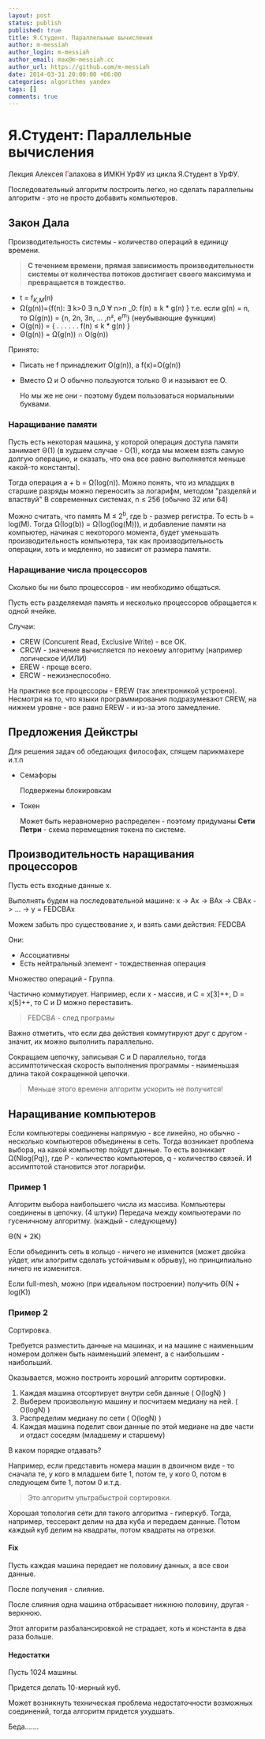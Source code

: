 ```yaml
---
layout: post
status: publish
published: true
title: Я.Студент. Параллельные вычисления
author: m-messiah
author_login: m-messiah
author_email: max@m-messiah.cc
author_url: https://github.com/m-messiah
date: 2014-03-31 20:00:00 +06:00
categories: algorithms yandex
tags: []
comments: true
---
```


# Я.Студент: Параллельные вычисления #

Лекция Алексея <span style="color:red;">Г</span>алахова в ИМКН УрФУ из цикла Я.Студент в УрФУ.

Последовательный алгоритм построить легко, но сделать параллельны алгоритм - это не просто добавить компьютеров.

<!--more-->

## Закон Дала ##

Производительность системы - количество операций в единицу времени.

>   **С течением времени, прямая зависимость производительности системы от количества потоков достигает своего максимума и превращается в тождество.**


+   t = f<sub><var>K,M</var></sub>(n)
+   &Omega;(g(n))={f(n): &exist; k&gt;0 &exist; n_0 &forall; n&gt;n _0: f(n) &ge; k * g(n) }
    т.е. если g(n) = n, то &Omega;(g(n)) = {n, 2n, 3n, ... ,n&sup2;, e<sup>m</sup>} (неубывающие функции)
+   O(g(n)) = { . . . . . . f(n) &le; k * g(n) }
+   &Theta;(g(n)) = &Omega;(g(n)) &cap; O(g(n))

Принято:

-   Писать не f принадлежит O(g(n)), а f(x)=O(g(n))
-   Вместо &Omega; и O обычно пользуются только &Theta; и называют ее O.

    Но мы же не они - поэтому будем пользоваться нормальными буквами.

### Наращивание памяти ###

Пусть есть некоторая машина, у которой операция доступа памяти занимает &Theta;(1) (в худшем случае - O(1), когда мы можем взять самую долгую операцию, и сказать, что она все равно выполняется меньше какой-то константы).

Тогда операция a + b = &Omega;(log(n)). Можно понять, что из младщих в старшие разряды можно переносить за логарифм, методом "разделяй и властвуй"
В современных системах, n &le; 256 (обычно 32 или 64)

Можно считать, что память M &le; 2<sup>b</sup>, где b - размер регистра. То есть b = log(M). Тогда &Omega;(log(b)) = &Omega;(log(log(M))), и добавление памяти на компьютер, начиная с некоторого момента, будет уменьшать производительность компьютера, так как производительность операции, хоть и медленно, но зависит от размера памяти.

### Наращивание числа процессоров ###

Сколько бы ни было процессоров - им необходимо общаться.

Пусть есть разделяемая память и несколько процессоров обращается к одной ячейке.

Случаи:

+   CREW (Concurent Read, Exclusive Write) - все ОК.
+   CRCW - значение вычисляется по некоему алгоритму (например логическое И/ИЛИ)
+   EREW - проще всего.
+   ERCW - нежизнеспособно.

На практике все процессоры - EREW (так электроникой устроено). Несмотря на то, что языки программирования подразумевают CREW, на нижнем уровне - все равно EREW - и из-за этого замедление.

## Предложения Дейкстры ##

Для решения задач об обедающих философах, спящем парикмахере и.т.п

+   Семафоры

    Подвержены блокировкам
+   Токен

    Может быть неравномерно распределен - поэтому придуманы **Сети Петри** - схема перемещения токена по системе.

## Производительность наращивания процессоров ##

Пусть есть входные данные x.

Выполнять будем на последовательной машине: x -> Ax -> BAx -> CBAx -> ... -> y = FEDCBAx

Можем забыть про существование x, и взять сами действия: FEDCBA

Они:

+   Ассоциативны
+   Есть нейтральный элемент - тождественная операция

Множество операций - Группа.

Частично коммутирует. Например, если x - массив, и C = x[3]++, D = x[5]++, то C и D можно переставить.

> FEDCBA - след програмы

Важно отметить, что если два действия коммутируют друг с другом - значит, их можно выполнить параллельно.

Сокращаем цепочку, записывая C и D параллельно, тогда ассимптотическая скорость выполнения программы - наименьшая длина такой сокращенной цепочки.

>Меньше этого времени алгоритм ускорить не получится!

## Наращивание компьютеров ##

Если компьютеры соединены напрямую - все линейно, но обычно - несколько компьютеров объединены в сеть. Тогда возникает проблема выбора, на какой компьютер пойдут данные. То есть возникает &Omega;(Nlog(Pq)), где P - количество компьютеров, q - количество связей. И ассимптотой становится этот логарифм.

### Пример 1 ###

Алгоритм выбора наибольшего числа из массива.
Компьютеры соединены в цепочку. (4 штуки)
Передача между компьютерами по гусеничному алгоритму. (каждый - следующему)

&Theta;(N + 2K)

Если объединить сеть в кольцо - ничего не изменится (может двойка уйдет, или алогритм сделать устойчивым к обрыву), но принципиально ничего не изменится.

Если full-mesh, можно (при идеальном построении) получить &Theta;(N + log(K))

### Пример 2 ###

Сортировка.

Требуется разместить данные на машинах, и на машине с наименьшим номером должен быть наименьший элемент, а с наибольшим - наибольший.

Оказывается, можно построить хороший алгоритм сортировки.

1.  Каждая машина отсортирует внутри себя данные ( O(logN) )
2.  Выберем произвольную машину и посчитаем медиану на ней. ( O(logN) )
3.  Распределим медиану по сети ( O(logN) )
4.  Каждая машина поделит свои данные по этой медиане на две части и отдаст соседям (младшему и старшему)

В каком порядке отдавать?

Например, если представить номера машин в двоичном виде - то сначала те, у кого в младшем бите 1, потом те, у кого 0, потом в следующем бите 1, потом 0 и.т.д.

>Это алгоритм ультрабыстрой сортировки.

Хорошая топология сети для такого алгоритма - гиперкуб.
Тогда, например, тессеракт делим на два куба и передаем данные. Потом каждый куб делим на квадраты, потом квадраты на отрезки.


#### Fix ####
Пусть каждая машина передает не половину данных, а все свои данные.

После получения - слияние.

После слияния одна машина отбрасывает нижнюю половину, другая - верхнюю.

Этот алгоритм разбалансировкой не страдает, хоть и константа в два раза больше.

#### Недостатки ####

Пусть 1024 машины.

Придется делать 10-мерный куб.

Может возникнуть техническая проблема недостаточности возможных соединений, тогда алгоритм придется ухудшать.




Беда.......

